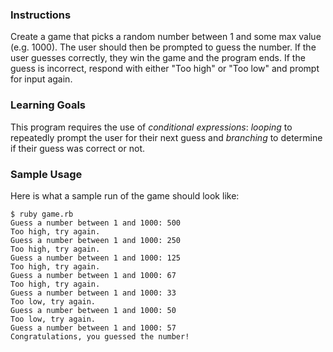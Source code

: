 ### Instructions

Create a game that picks a random number between 1 and some max value (e.g. 1000). The user should then be prompted to guess the number. If the user guesses correctly, they win the game and the program ends. If the guess is incorrect, respond with either "Too high" or "Too low" and prompt for input again.

### Learning Goals

This program requires the use of *conditional expressions*: *looping* to repeatedly prompt the user for their next guess and *branching* to determine if their guess was correct or not.

### Sample Usage

Here is what a sample run of the game should look like:

```no-highlight
$ ruby game.rb
Guess a number between 1 and 1000: 500
Too high, try again.
Guess a number between 1 and 1000: 250
Too high, try again.
Guess a number between 1 and 1000: 125
Too high, try again.
Guess a number between 1 and 1000: 67
Too high, try again.
Guess a number between 1 and 1000: 33
Too low, try again.
Guess a number between 1 and 1000: 50
Too low, try again.
Guess a number between 1 and 1000: 57
Congratulations, you guessed the number!
```
